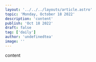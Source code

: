 ```yaml
---
layout: '../../../layouts/article.astro'
topic: 'Monday, October 18 2022'
description: 'content'
publish: 'Oct 18 2022'
draft: false
tag: ['daily']
author: 'undefinedtea'
image: ''
---
```


content
